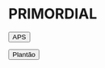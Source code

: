 # PRIMORDIAL
<!-- Menu lateral com apenas 2 botões -->
<nav>
  <button onclick="mostrarOcultar('aps')">APS</button>

  <button onclick="mostrarOcultar('plantao')">Plantão</button>
</nav>

<!-- Seção APS oculta inicialmente -->
<section id="aps" style="display:none">

  <button onclick="mostrarOcultar('idoso')">Idoso</button>

  <button onclick="mostrarOcultar('cronicos')">Crônicos</button>

  <!-- outros subitens da APS -->

</section>

<!-- Seção Plantão oculta inicialmente -->  
<section id="plantao" style="display:none">

  <button onclick="mostrarOcultar('atestados')">Atestados</button>

  <button onclick="mostrarOcultar('exames')">Exames</button>

  <!-- outros subitens do Plantão -->

</section>

<!-- Subseções compartilhadas -->
<section id="mulher" style="display:none">
  <!-- conteúdo mulher -->
</section>

<section id="crianca" style="display:none">
  <!-- conteúdo criança --> 
</section>
